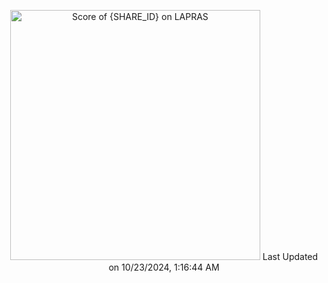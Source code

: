 <!--START_SECTION:lapras-card-->
<p align="center"><a href="https://lapras.com/public/RD0FNXS" target="_blank" rel="noopener noreferrer"><img alt="Score of {SHARE_ID} on LAPRAS" src="https://lapras-card-generator.vercel.app/api/svg?e=3.05&b=3.36&i=2.42&b1=%23020e27&b2=%230e5593&i1=%2303102f&i2=%231688bf&l=en" width="400" ></a>  
Last Updated on 10/23/2024, 1:16:44 AM</p>
<!--END_SECTION:lapras-card-->
